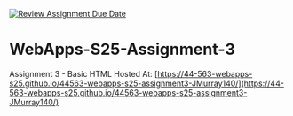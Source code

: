 [![Review Assignment Due Date](https://classroom.github.com/assets/deadline-readme-button-22041afd0340ce965d47ae6ef1cefeee28c7c493a6346c4f15d667ab976d596c.svg)](https://classroom.github.com/a/dtnQoQgg)
# WebApps-S25-Assignment-3
Assignment 3 - Basic HTML
Hosted At:
[https://44-563-webapps-s25.github.io/44563-webapps-s25-assignment3-JMurray140/](https://44-563-webapps-s25.github.io/44563-webapps-s25-assignment3-JMurray140/) 
